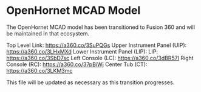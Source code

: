 # OpenHornet MCAD Model

The OpenHornet MCAD model has been transitioned to Fusion 360 and will be maintained in that ecosystem. 

Top Level Link: https://a360.co/3SuPQGs
Upper Instrument Panel (UIP): https://a360.co/3LHxMXd
Lower Instrument Panel (LIP): LIP: https://a360.co/3SbD7sc
Left Console (LC): https://a360.co/3dBR57I
Right Console (RC): https://a360.co/37pBiWj
Center Tub (CT): https://a360.co/3LKM3mc

This file will be updated as necessary as this transition progresses.
